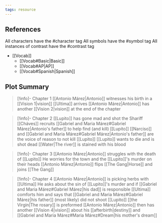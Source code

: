 ```yaml
---
tags: resource
---
```

## References
All characters have the #character tag
All symbols have the #symbol tag
All instances of contrast have the #contrast tag
- [[Vocab]]
	- [[Vocab#Basic|Basic]]
	- [[Vocab#AP|AP]]
	- [[Vocab#Spanish|Spanish]]
## Plot Summary

> [!info]- Chapter 1
> [[Antonio Márez|Antonio]] witnesses his birth in a [[Vision 1|vision]]
> [[Ultima]] arrives
> [[Antonio Márez|Antonio]] has another [[Vision 2|vision]] at the end of the chapter 

> [!info]- Chapter 2
> [[Lupito]] has gone mad and shot the Shariff
> [[Cháves]] recruits [[Gabriel and Maria Márez#Gabriel Márez|Antonio's father]] to help find (and kill) [[Lupito]]
> [[Narciso]] and [[Gabriel and Maria Márez#Gabriel Márez|Antonio's father]] are the voice of reason to not kill [[Lupito]]
> [[Lupito]] wants to die and is shot dead
> [[Water|The river]] is stained with his blood
> 

> [!info]- Chapter 3
> [[Antonio Márez|Antonio]] struggles with the death of [[Lupito]]
> He worries for the town and the [[Lupito]]'s murder on their heads
> [[Antonio Márez|Antonio]] flips [[The Gang|Horse]] and joins [[The Gang]]

> [!info]- Chapter 4
> [[Antonio Márez|Antonio]] is picking herbs with [[Ultima]]
> He asks about the sin of [[Lupito]]'s murder and if [[Gabriel and Maria Márez#Gabriel Márez|his dad]] is responsible
> [[Ultima]] comforts him and says that [[Gabriel and Maria Márez#Gabriel Márez|his father]] (most likely) did not shoot [[Lupito]]
> [[the Virgin|The rosary]] is preformed
> [[Antonio Márez|Antonio]] then has another [[Vision 4|vision]] about his [[afterbirth|destiny]] and [[Gabriel and Maria Márez#Maria Márez#Dream|his mother's dream]]
